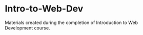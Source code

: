 # Intro-to-Web-Dev
Materials created during the completion of Introduction to Web Development course. 
